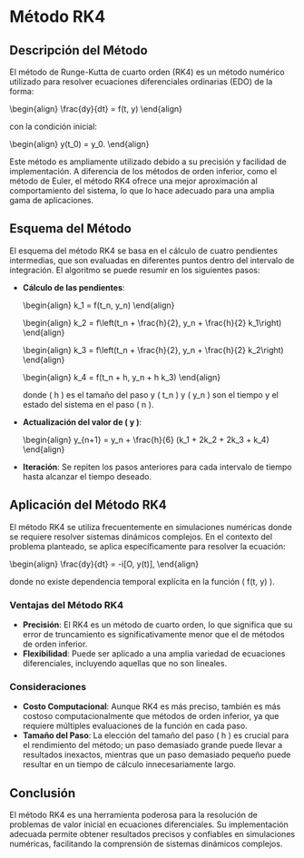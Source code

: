 # Método RK4

## Descripción del Método

El método de Runge-Kutta de cuarto orden (RK4) es un método numérico utilizado para resolver ecuaciones diferenciales ordinarias (EDO) de la forma:

\begin{align}
	\frac{dy}{dt} = f(t, y)
\end{align}

con la condición inicial:

\begin{align}
	y(t_0) = y_0.
\end{align}

Este método es ampliamente utilizado debido a su precisión y facilidad de implementación. A diferencia de los métodos de orden inferior, como el método de Euler, el método RK4 ofrece una mejor aproximación al comportamiento del sistema, lo que lo hace adecuado para una amplia gama de aplicaciones.

## Esquema del Método

El esquema del método RK4 se basa en el cálculo de cuatro pendientes intermedias, que son evaluadas en diferentes puntos dentro del intervalo de integración. El algoritmo se puede resumir en los siguientes pasos:

- **Cálculo de las pendientes**:

   \begin{align}
   k_1 = f(t_n, y_n)
   \end{align}

   \begin{align}
   k_2 = f\left(t_n + \frac{h}{2}, y_n + \frac{h}{2} k_1\right)
   \end{align}

   \begin{align}
   k_3 = f\left(t_n + \frac{h}{2}, y_n + \frac{h}{2} k_2\right)
   \end{align}

   \begin{align}
   k_4 = f(t_n + h, y_n + h k_3)
   \end{align}

   donde \( h \) es el tamaño del paso y \( t_n \) y \( y_n \) son el tiempo y el estado del sistema en el paso \( n \).

- **Actualización del valor de \( y \)**:

   \begin{align}
   y_{n+1} = y_n + \frac{h}{6} (k_1 + 2k_2 + 2k_3 + k_4)
   \end{align}

- **Iteración**: Se repiten los pasos anteriores para cada intervalo de tiempo hasta alcanzar el tiempo deseado.

## Aplicación del Método RK4

El método RK4 se utiliza frecuentemente en simulaciones numéricas donde se requiere resolver sistemas dinámicos complejos. En el contexto del problema planteado, se aplica específicamente para resolver la ecuación:

\begin{align}
\frac{dy}{dt} = -i[O, y(t)],
\end{align}

donde no existe dependencia temporal explícita en la función \( f(t, y) \).

### Ventajas del Método RK4

- **Precisión**: El RK4 es un método de cuarto orden, lo que significa que su error de truncamiento es significativamente menor que el de métodos de orden inferior.
- **Flexibilidad**: Puede ser aplicado a una amplia variedad de ecuaciones diferenciales, incluyendo aquellas que no son lineales.

### Consideraciones

- **Costo Computacional**: Aunque RK4 es más preciso, también es más costoso computacionalmente que métodos de orden inferior, ya que requiere múltiples evaluaciones de la función en cada paso.
- **Tamaño del Paso**: La elección del tamaño del paso \( h \) es crucial para el rendimiento del método; un paso demasiado grande puede llevar a resultados inexactos, mientras que un paso demasiado pequeño puede resultar en un tiempo de cálculo innecesariamente largo.

## Conclusión

El método RK4 es una herramienta poderosa para la resolución de problemas de valor inicial en ecuaciones diferenciales. Su implementación adecuada permite obtener resultados precisos y confiables en simulaciones numéricas, facilitando la comprensión de sistemas dinámicos complejos.

